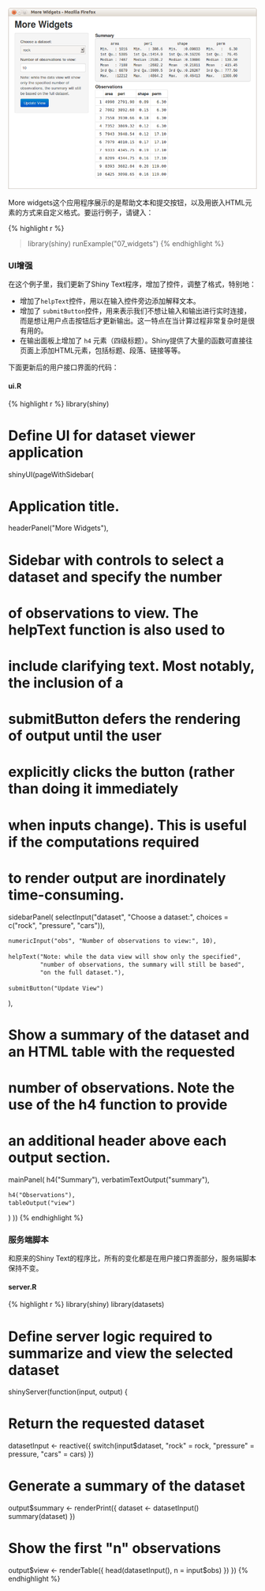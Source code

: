 

![More Widgets Screenshot](screenshots/more-widgets.png)

More widgets这个应用程序展示的是帮助文本和提交按钮，以及用嵌入HTML元素的方式来自定义格式。要运行例子，请键入：

{% highlight r %}
> library(shiny)
> runExample("07_widgets")
{% endhighlight %}

### UI增强

在这个例子里，我们更新了Shiny Text程序，增加了控件，调整了格式，特别地：

* 增加了`helpText`控件，用以在输入控件旁边添加解释文本。
* 增加了 `submitButton`控件，用来表示我们不想让输入和输出进行实时连接，而是想让用户点击按钮后才更新输出。这一特点在当计算过程非常复杂时是很有用的。
* 在输出面板上增加了 `h4` 元素（四级标题）。Shiny提供了大量的函数可直接往页面上添加HTML元素，包括标题、段落、链接等等。

下面更新后的用户接口界面的代码：

#### ui.R

{% highlight r %}
library(shiny)

# Define UI for dataset viewer application
shinyUI(pageWithSidebar(

  # Application title.
  headerPanel("More Widgets"),

  # Sidebar with controls to select a dataset and specify the number
  # of observations to view. The helpText function is also used to 
  # include clarifying text. Most notably, the inclusion of a 
  # submitButton defers the rendering of output until the user 
  # explicitly clicks the button (rather than doing it immediately
  # when inputs change). This is useful if the computations required
  # to render output are inordinately time-consuming.
  sidebarPanel(
    selectInput("dataset", "Choose a dataset:", 
                choices = c("rock", "pressure", "cars")),

    numericInput("obs", "Number of observations to view:", 10),

    helpText("Note: while the data view will show only the specified",
             "number of observations, the summary will still be based",
             "on the full dataset."),

    submitButton("Update View")
  ),

  # Show a summary of the dataset and an HTML table with the requested
  # number of observations. Note the use of the h4 function to provide
  # an additional header above each output section.
  mainPanel(
    h4("Summary"),
    verbatimTextOutput("summary"),

    h4("Observations"),
    tableOutput("view")
  )
))
{% endhighlight %}


### 服务端脚本

和原来的Shiny Text的程序比，所有的变化都是在用户接口界面部分，服务端脚本保持不变。

#### server.R

{% highlight r %}
library(shiny)
library(datasets)

# Define server logic required to summarize and view the selected dataset
shinyServer(function(input, output) {

  # Return the requested dataset
  datasetInput <- reactive({
    switch(input$dataset,
           "rock" = rock,
           "pressure" = pressure,
           "cars" = cars)
  })

  # Generate a summary of the dataset
  output$summary <- renderPrint({
    dataset <- datasetInput()
    summary(dataset)
  })

  # Show the first "n" observations
  output$view <- renderTable({
    head(datasetInput(), n = input$obs)
  })
})
{% endhighlight %}
